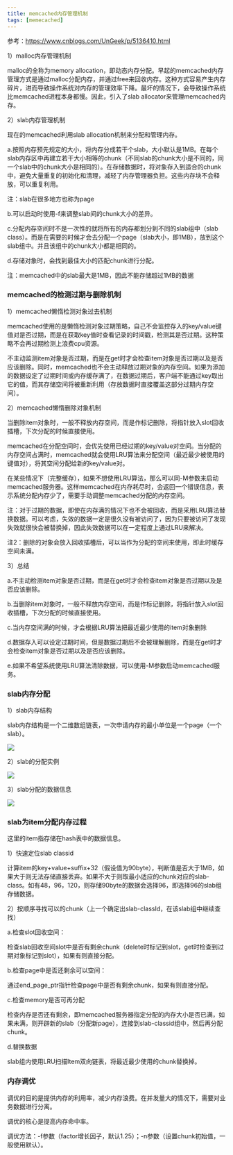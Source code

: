 ```yaml
---
title: memcached内存管理机制
tags: [memecached]
---
```


参考：https://www.cnblogs.com/UnGeek/p/5136410.html

1）malloc内存管理机制

malloc的全称为memory allocation，即动态内存分配。早起的memcached内存管理方式是通过malloc分配内存，并通过free来回收内存。这种方式容易产生内存碎片，进而导致操作系统对内存的管理效率下降。最坏的情况下，会导致操作系统比memcached进程本身都慢。因此，引入了slab allocator来管理memcached内存。

2）slab内存管理机制

现在的memcached利用slab allocation机制来分配和管理内存。

a.按照内存预先规定的大小，将内存分成若干个slab，大小默认是1MB。在每个slab内存区中再建立若干大小相等的chunk（不同slab的chunk大小是不同的，同一个slab中的chunk大小是相同的）。在存储数据时，将对象存入到适合的chunk中，避免大量重复的初始化和清理，减轻了内存管理器负担。这些内存块不会释放，可以重复利用。

注：slab在很多地方也称为page

b.可以启动时使用-f来调整slab间的chunk大小的差异。

c.分配内存空间时不是一次性的就将所有的内存都划分到不同的slab组中（slab class）。而是在需要的时候才会去分配一个page（slab大小，即1MB），放到这个slab组中。并且该组中的chunk大小都是相同的。

d.存储对象时，会找到最佳大小的匹配chunk进行分配。

注：memcached中的slab最大是1MB，因此不能存储超过1MB的数据

### memcached的检测过期与删除机制

1）memcached懒惰检测对象过去机制

memcached使用的是懒惰检测对象过期策略，自己不会监控存入的key/value键值对是否过期，而是在获取key值时查看记录的时间戳，检测其是否过期。这种策略不会再过期检测上浪费cpu资源。

不主动监测item对象是否过期，而是在get时才会检查item对象是否过期以及是否应该删除。同时，memcached也不会主动释放过期对象的内存空间。如果为添加的数据设定了过期时间或内存缓存满了，在数据过期后，客户端不能通过key取出它的值，而其存储空间将被重新利用（存放数据时直接覆盖这部分过期内存空间）。

2）memcached懒惰删除对象机制

当删除item对象时，一般不释放内存空间，而是作标记删除，将指针放入slot回收插槽，下次分配的时候直接使用。

memcached在分配空间时，会优先使用已经过期的key/value对空间。当分配的内存空间占满时，memcached就会使用LRU算法来分配空间（最近最少被使用的键值对），将其空间分配给新的key/value对。

在某些情况下（完整缓存），如果不想使用LRU算法，那么可以同-M参数来启动memcached服务器。这样memcached在内存耗尽时，会返回一个错误信息，表示系统分配内存少了，需要手动调整memcached分配的内存空间。

注：对于过期的数据，即使在内存满的情况下也不会被回收，而是采用LRU算法替换数据。可以考虑，失效的数据一定是很久没有被访问了，因为只要被访问了发现失效就很快会被替换掉，因此失效数据可以在一定程度上通过LRU来解决。

注2：删除的对象会放入回收插槽后，可以当作为分配的空间来使用，即此时缓存空间未满。

3）总结

a.不主动检测item对象是否过期，而是在get时才会检查item对象是否过期以及是否应该删除。

b.当删除item对象时，一般不释放内存空间，而是作标记删除，将指针放入slot回收插槽，下次分配的时候直接使用。

c.当内存空间满的时候，才会根据LRU算法把最近最少使用的item对象删除

d.数据存入可以设定过期时间，但是数据过期后不会被理解删除，而是在get时才会检查item对象是否过期以及是否应该删除。

e.如果不希望系统使用LRU算法清除数据，可以使用-M参数启动memcached服务。

### slab内存分配

1）slab内存结构

slab内存结构是一个二维数组链表，一次申请内存的最小单位是一个page（一个slab）。

![](/images/architecture/memcached/slab.png)

2）slab的分配实例

![](/images/architecture/memcached/slab-assign.png)

3）slab分配的数据信息

![](/images/architecture/memcached/slab-data.png)

### slab为item分配内存过程

这里的item指存储在hash表中的数据信息。

1）快速定位slab classid

计算item的key+value+suffix+32（假设值为90byte），判断值是否大于1MB，如果大于则无法存储直接丢弃。如果不大于则取最小适应的chunk对应的slab-class。如有48，96，120，则存储90byte的数据会选择96，即选择96的slab组存储数据。

2）按顺序寻找可以的chunk（上一个确定出slab-classId，在该slab组中继续查找）

a.检查slot回收空间：

检查slab回收空间slot中是否有剩余chunk（delete时标记到slot，get时检查到过期对象标记到slot），如果有则直接分配。

b.检查page中是否还剩余可以空间：

通过end_page_ptr指针检查page中是否有剩余chunk，如果有则直接分配。

c.检查memory是否可再分配

检查内存是否还有剩余，即memcached服务器指定分配的内存大小是否已满，如果未满，则开辟新的slab（分配新page），连接到slab-classid组中，然后再分配chunk。

d.替换数据

slab组内使用LRU扫描Item双向链表，将最近最少使用的chunk替换掉。

### 内存调优

调优的目的是提供内存的利用率，减少内存浪费。在并发量大的情况下，需要对业务数据进行分离。

调优的核心是提高内存命中率。

调优方法：-f参数（factor增长因子，默认1.25）；-n参数（设置chunk初始值，一般使用默认）。